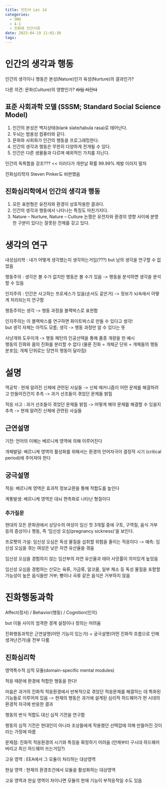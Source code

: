 ```yaml
---
title: 진인사 Lec 14
categories:
  - SNU
  - 4-1
  - 진화와 인간사회
date: 2023-04-19 11:01:30
tags:
---
```


# 인간의 생각과 행동

인간의 생각이나 행동은 본성(Nature)인가 육성(Nurture)의 결과인가?

다른 의견: 문화(Culture)의 영향인가? ~~라임 지린다~~

## 표준 사회과학 모델 (SSSM; Standard Social Science Model)

1. 인간의 본성은 백지상태(blank slate/tabula rasa)로 태어난다.
1. 두뇌는 범용성 컴퓨터와 같다.
1. 문화와 사회화가 인간의 행동을 프로그래밍한다.
1. 인간의 생각과 행동은 무한히 다양하게 전개될 수 있다.
1. 인간은 다른 생물들과 다르며 예외적인 가치를 지닌다.

인간의 독특함을 강조??? << 이러다가 개판날 확률 99.99% 제발 이러지 말자

진화심리학자 Steven Pinker도 비판했음

## 진화심리학에서 인간의 생각과 행동

1. 모든 표현형은 유전자와 환경이 상호작용한 결과다.
1. 인간의 생각과 행동에서 나타나는 특징도 마찬가지다.
1. Nature – Nurture, Nature – Culture 논쟁은 유전자와 환경의 영향 사이에 분명한 구분이 있다는 잘못된 전제를 갖고 있다.

# 생각의 연구

내성심리학
: 내가 어떻게 생각했는지 생각하는거임(???) but 남의 생각을 연구할 수 없었음

행동주의
: 생각은 볼 수가 없지만 행동은 볼 수가 있음 -> 행동을 분석하면 생각을 분석할 수 있음

인지주의
: 인간은 사고하는 프로세스가 있음(순서도 같은거) -> 정보가 뇌속에서 어떻게 처리되는지 연구함

행동주의는 생각 -> 행동 과정을 블랙박스로 표현함

인지주의는 이 블랙박스를 연구하면 화이트박스로 만들 수 있다고 생각!  
but 생각 자체는 아직도 모름; 생각 -> 행동 과정만 알 수 있다는 뜻

사냥개와 도우미개 -> 행동 패턴의 인공선택을 통해 품종 개량을 한 예시  
행동의 진화와 몸의 진화를 분리할 수 없다 (물론 진화 = 개체군 단위 = 개체들의 행동 분포임; 개체 단위로는 당연히 행동이 달라짐)

# 설명

역공학
: 현재 알려진 신체에 관련된 사실들 -> 신체 메커니즘이 어떤 문제를 해결하려고 만들어진건지 추측 -> 과거 선조들이 겪었던 문제들 밝힘

적응 사고
: 과거 선조들이 겪었던 문제들 밝힘 -> 어떻게 해야 문제를 해결할 수 있을지 추측 -> 현재 알려진 신체에 관련된 사실들

## 근연설명

기전: 언어의 이해는 베르니케 영역에 의해 이루어진다

개체발달: 베르니케 영역의 활성화를 위해서는 환경의 언어자극이 결정적 시기
(critical period)에 주어져야 한다

## 궁극설명

적응: 베르니케 영역은 효과적 정보교환을 통해 적합도를 높인다

계통발생: 베르니케 영역은 대뇌 편측화로 나타난 형질이다

### 추가질문

현대의 모든 문화권에서 상당수의 여성이 임신 첫 3개월 중에
구토, 구역질, 음식 거부 등의 증상이나 행동, 즉 ‘임신성 오심(pregnancy sickness)’을 보인다.

프로펫의 가설: 임신성 오심은 독성 물질을 섭취할 위험을 줄이는 적응이다
-> 예측: 임신성 오심을 겪는 여성은 낮은 자연 유산율을 겪음

임신성 오심을 경험하지 않는 임산부의 자연 유산율과 태아 사망률이 의미있게 높았음

임신성 오심을 경험하는 산모는 육류, 가금류, 알코올, 일부 채소 등 독성 물질을 포함할 가능성이 높은 음식들만 거부; 빵이나 곡류 같은 음식은 거부하지 않음

# 진화행동과학

Affect(정서) / Behavior(행동) / Cognition(인지)

but 이들 사이의 엄격한 경계 설정이나 정의는 어려움

진화행동과학은 근연설명(어떤 기능이 있는가) + 궁극설명(어떤 진화적 흐름으로 인해 생겨난건가)을 전부 다룸

## 진화심리학

영역특수적 심적 모듈(domain-specific mental modules)

적응 때문에 환경에 적합한 행동을 한다!

마음은 과거의 진화적 적응환경에서 반복적으로 겪었던 적응문제를 해결하는 데 특화된 기능들로 이루어져 있음 -> 현재의 행동은 과거에 설계된 심리적 하드웨어가 현 시대의 환경적 자극에 반응한 결과

행동의 번식 적합도 대신 심적 기전을 연구함

행동의 심적 기전은 현대인이 아니라 조상들에게 작용했던 선택압에 의해 만들어진 것이라는 가정에 따름

문제점: 진화적 적응환경의 시기와 특징을 확정하기 어려움 (언제부터 구시대 하드웨어 버리고 최신 하드웨어 쓰는거임?)

고유 영역
: EEA에서 그 모듈이 처리하는 대상영역

현실 영역
: 현재의 환경조건에서 모듈을 활성화하는 대상영역

고유 영역과 현실 영역이 차이나면 모듈의 현재 기능이 부적응적일 수도 있음

